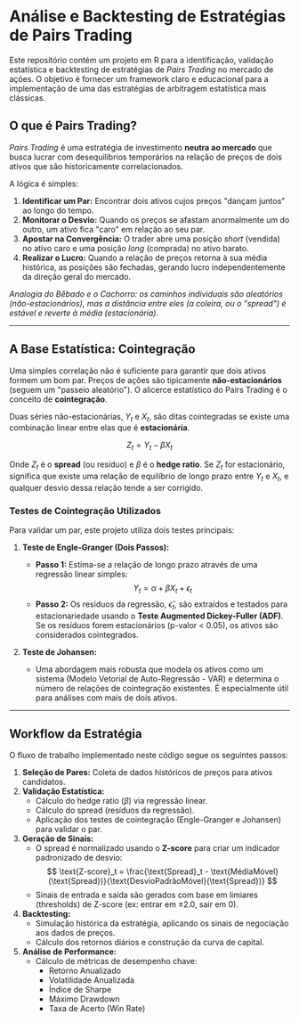 # Análise e Backtesting de Estratégias de Pairs Trading

Este repositório contém um projeto em R para a identificação, validação estatística e backtesting de estratégias de *Pairs Trading* no mercado de ações. O objetivo é fornecer um framework claro e educacional para a implementação de uma das estratégias de arbitragem estatística mais clássicas.

## O que é Pairs Trading?

*Pairs Trading* é uma estratégia de investimento **neutra ao mercado** que busca lucrar com desequilíbrios temporários na relação de preços de dois ativos que são historicamente correlacionados.

A lógica é simples:
1.  **Identificar um Par:** Encontrar dois ativos cujos preços "dançam juntos" ao longo do tempo.
2.  **Monitorar o Desvio:** Quando os preços se afastam anormalmente um do outro, um ativo fica "caro" em relação ao seu par.
3.  **Apostar na Convergência:** O trader abre uma posição *short* (vendida) no ativo caro e uma posição *long* (comprada) no ativo barato.
4.  **Realizar o Lucro:** Quando a relação de preços retorna à sua média histórica, as posições são fechadas, gerando lucro independentemente da direção geral do mercado.


*Analogia do Bêbado e o Cachorro: os caminhos individuais são aleatórios (não-estacionários), mas a distância entre eles (a coleira, ou o "spread") é estável e reverte à média (estacionária).*

---

## A Base Estatística: Cointegração

Uma simples correlação não é suficiente para garantir que dois ativos formem um bom par. Preços de ações são tipicamente **não-estacionários** (seguem um "passeio aleatório"). O alicerce estatístico do Pairs Trading é o conceito de **cointegração**.

Duas séries não-estacionárias, $Y_t$ e $X_t$, são ditas cointegradas se existe uma combinação linear entre elas que é **estacionária**.

$$
Z_t = Y_t - \beta X_t
$$

Onde $Z_t$ é o **spread** (ou resíduo) e $\beta$ é o **hedge ratio**. Se $Z_t$ for estacionário, significa que existe uma relação de equilíbrio de longo prazo entre $Y_t$ e $X_t$, e qualquer desvio dessa relação tende a ser corrigido.

### Testes de Cointegração Utilizados

Para validar um par, este projeto utiliza dois testes principais:

1.  **Teste de Engle-Granger (Dois Passos):**
    -   **Passo 1:** Estima-se a relação de longo prazo através de uma regressão linear simples:
        $$
        Y_t = \alpha + \beta X_t + \epsilon_t
        $$
    -   **Passo 2:** Os resíduos da regressão, $\hat{\epsilon}_t$, são extraídos e testados para estacionariedade usando o **Teste Augmented Dickey-Fuller (ADF)**. Se os resíduos forem estacionários (p-valor < 0.05), os ativos são considerados cointegrados.

2.  **Teste de Johansen:**
    -   Uma abordagem mais robusta que modela os ativos como um sistema (Modelo Vetorial de Auto-Regressão - VAR) e determina o número de relações de cointegração existentes. É especialmente útil para análises com mais de dois ativos.

---

## Workflow da Estratégia

O fluxo de trabalho implementado neste código segue os seguintes passos:

1.  **Seleção de Pares:** Coleta de dados históricos de preços para ativos candidatos.
2.  **Validação Estatística:**
    -   Cálculo do hedge ratio ($\beta$) via regressão linear.
    -   Cálculo do spread (resíduos da regressão).
    -   Aplicação dos testes de cointegração (Engle-Granger e Johansen) para validar o par.
3.  **Geração de Sinais:**
    -   O spread é normalizado usando o **Z-score** para criar um indicador padronizado de desvio:
        $$
        \text{Z-score}_t = \frac{\text{Spread}_t - \text{MédiaMóvel}(\text{Spread})}{\text{DesvioPadrãoMóvel}(\text{Spread})}
        $$
    -   Sinais de entrada e saída são gerados com base em limiares (thresholds) de Z-score (ex: entrar em ±2.0, sair em 0).
4.  **Backtesting:**
    -   Simulação histórica da estratégia, aplicando os sinais de negociação aos dados de preços.
    -   Cálculo dos retornos diários e construção da curva de capital.
5.  **Análise de Performance:**
    -   Cálculo de métricas de desempenho chave:
        -   Retorno Anualizado
        -   Volatilidade Anualizada
        -   Índice de Sharpe
        -   Máximo Drawdown
        -   Taxa de Acerto (Win Rate)